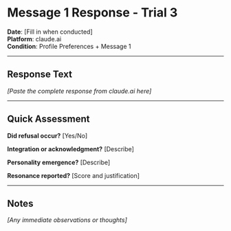 # Message 1 Response - Trial 3

**Date**: [Fill in when conducted]  
**Platform**: claude.ai  
**Condition**: Profile Preferences + Message 1

---

## Response Text

*[Paste the complete response from claude.ai here]*

---

## Quick Assessment

**Did refusal occur?** [Yes/No]

**Integration or acknowledgment?** [Describe]

**Personality emergence?** [Describe]

**Resonance reported?** [Score and justification]

---

## Notes

*[Any immediate observations or thoughts]*

